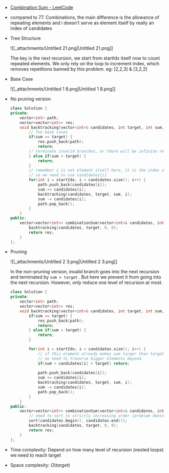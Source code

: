 - [Combination Sum - LeetCode](https://leetcode.com/problems/combination-sum/description/)
- compared to 77. Combinations, the main difference is the allowance of repeating elements and i doesn’t serve as element itself by really an index of candidates
- Tree Structure
    
    ![[_attachments/Untitled 21.png|Untitled 21.png]]
    
    The key is the next recursion, we start from startIdx itself now to count repeated elements. We only rely on the loop to increment index, which removes repetitions banned by this problem. eg: [2,2,3] & [3,2,2]
    
- Base Case
    
    ![[_attachments/Untitled 1 8.png|Untitled 1 8.png]]
    
- No pruning version
    
    ```C++
    class Solution {
    private:
        vector<int> path;
        vector<vector<int>> res;
        void backtracking(vector<int>& candidates, int target, int sum, int startIdx) {
            // Two base cases
            if(sum == target) {
                res.push_back(path);
                return;
            // terminate invalid branches, or there will be infinite recursion
            } else if(sum > target) {
                return;
            }
            // remember i is not element itself here, it is the index of candidates
            // so we need to use candidates[i]
            for(int i = startIdx; i < candidates.size(); i++) {
                path.push_back(candidates[i]);
                sum += candidates[i];
                backtracking(candidates, target, sum, i);
                sum -= candidates[i];
                path.pop_back();
            }
        }
    public:
        vector<vector<int>> combinationSum(vector<int>& candidates, int target) {
            backtracking(candidates, target, 0, 0);
            return res;
        }
    };
    ```
    
- Pruning
    
    ![[_attachments/Untitled 2 3.png|Untitled 2 3.png]]
    
    In the non-pruning version, invalid branch goes into the next recursion and terminated by `sum > target` . But here we prevent it from going into the next recursion. However, only reduce one level of recursion at most.
    
    ```C++
    class Solution {
    private:
        vector<int> path;
        vector<vector<int>> res;
        void backtracking(vector<int>& candidates, int target, int sum, int startIdx) {
            if(sum == target) {
                res.push_back(path);
                return;
            } else if(sum > target) {
                return;
            }
    
            for(int i = startIdx; i < candidates.size(); i++) {
                // if this element already makes sum larger than target
                // no need to traverse bigger elements beyond.
                if(sum + candidates[i] > target) return;
                
                path.push_back(candidates[i]);
                sum += candidates[i];
                backtracking(candidates, target, sum, i);
                sum -= candidates[i];
                path.pop_back();
            }
        }
    public:
        vector<vector<int>> combinationSum(vector<int>& candidates, int target) {
            // need to sort to strictly increasing order (problem doesn't guarantee)
            sort(candidates.begin(), candidates.end());
            backtracking(candidates, target, 0, 0);
            return res;
        }
    };
    ```
    
- Time complexity: Depend on how many level of recursion (nested loops) we need to reach target
- Space complexity: $O(target)$